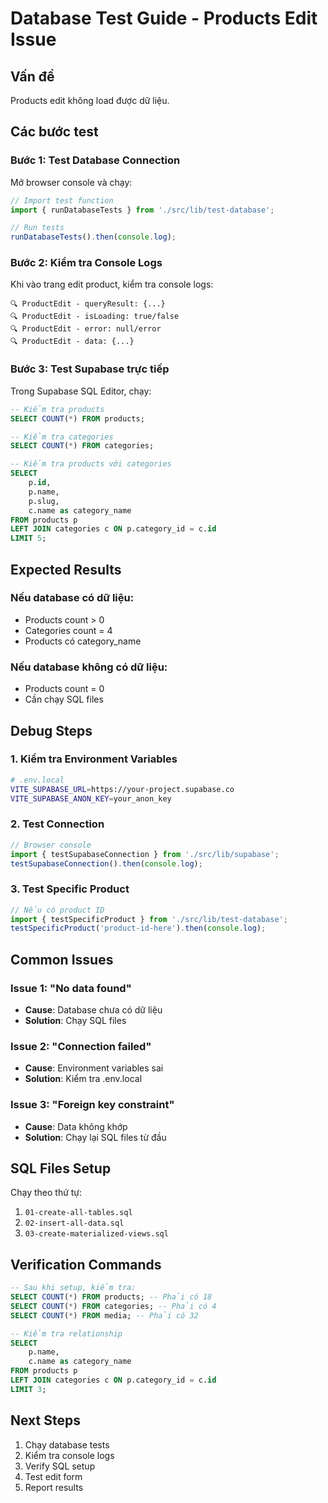 # Database Test Guide - Products Edit Issue

## Vấn đề
Products edit không load được dữ liệu.

## Các bước test

### Bước 1: Test Database Connection
Mở browser console và chạy:

```javascript
// Import test function
import { runDatabaseTests } from './src/lib/test-database';

// Run tests
runDatabaseTests().then(console.log);
```

### Bước 2: Kiểm tra Console Logs
Khi vào trang edit product, kiểm tra console logs:

```
🔍 ProductEdit - queryResult: {...}
🔍 ProductEdit - isLoading: true/false
🔍 ProductEdit - error: null/error
🔍 ProductEdit - data: {...}
```

### Bước 3: Test Supabase trực tiếp
Trong Supabase SQL Editor, chạy:

```sql
-- Kiểm tra products
SELECT COUNT(*) FROM products;

-- Kiểm tra categories
SELECT COUNT(*) FROM categories;

-- Kiểm tra products với categories
SELECT 
    p.id,
    p.name,
    p.slug,
    c.name as category_name
FROM products p
LEFT JOIN categories c ON p.category_id = c.id
LIMIT 5;
```

## Expected Results

### Nếu database có dữ liệu:
- Products count > 0
- Categories count = 4
- Products có category_name

### Nếu database không có dữ liệu:
- Products count = 0
- Cần chạy SQL files

## Debug Steps

### 1. Kiểm tra Environment Variables
```bash
# .env.local
VITE_SUPABASE_URL=https://your-project.supabase.co
VITE_SUPABASE_ANON_KEY=your_anon_key
```

### 2. Test Connection
```javascript
// Browser console
import { testSupabaseConnection } from './src/lib/supabase';
testSupabaseConnection().then(console.log);
```

### 3. Test Specific Product
```javascript
// Nếu có product ID
import { testSpecificProduct } from './src/lib/test-database';
testSpecificProduct('product-id-here').then(console.log);
```

## Common Issues

### Issue 1: "No data found"
- **Cause**: Database chưa có dữ liệu
- **Solution**: Chạy SQL files

### Issue 2: "Connection failed"
- **Cause**: Environment variables sai
- **Solution**: Kiểm tra .env.local

### Issue 3: "Foreign key constraint"
- **Cause**: Data không khớp
- **Solution**: Chạy lại SQL files từ đầu

## SQL Files Setup

Chạy theo thứ tự:
1. `01-create-all-tables.sql`
2. `02-insert-all-data.sql`
3. `03-create-materialized-views.sql`

## Verification Commands

```sql
-- Sau khi setup, kiểm tra:
SELECT COUNT(*) FROM products; -- Phải có 18
SELECT COUNT(*) FROM categories; -- Phải có 4
SELECT COUNT(*) FROM media; -- Phải có 32

-- Kiểm tra relationship
SELECT 
    p.name,
    c.name as category_name
FROM products p
LEFT JOIN categories c ON p.category_id = c.id
LIMIT 3;
```

## Next Steps

1. Chạy database tests
2. Kiểm tra console logs
3. Verify SQL setup
4. Test edit form
5. Report results
